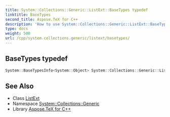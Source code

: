 ```yaml
---
title: System::Collections::Generic::ListExt::BaseTypes typedef
linktitle: BaseTypes
second_title: Aspose.TeX for C++
description: 'How to use System::Collections::Generic::ListExt::BaseTypes typedef of System::Collections::Generic::ListExt class in C++.'
type: docs
weight: 500
url: /cpp/system.collections.generic/listext/basetypes/
---
```

## BaseTypes typedef




```cpp
System::BaseTypesInfo<System::Object> System::Collections::Generic::ListExt< T >::BaseTypes
```

## See Also

* Class [ListExt](../)
* Namespace [System::Collections::Generic](../../)
* Library [Aspose.TeX for C++](../../../)
